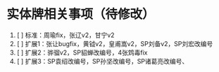# 实体牌相关事项（待修改）

1. [ ] 标准：周瑜fix，张辽v2，甘宁v2
2. [ ] 扩展1：张让bugfix，黄钺v2，皇甫嵩v2，SP刘备v2，SP刘宏改编号
3. [ ] 扩展2：骅骝v2，SP貂蝉改编号，4张鸩毒fix
4. [ ] 扩展3：SP袁绍改编号，SP孙坚改编号，SP诸葛亮改编号、

